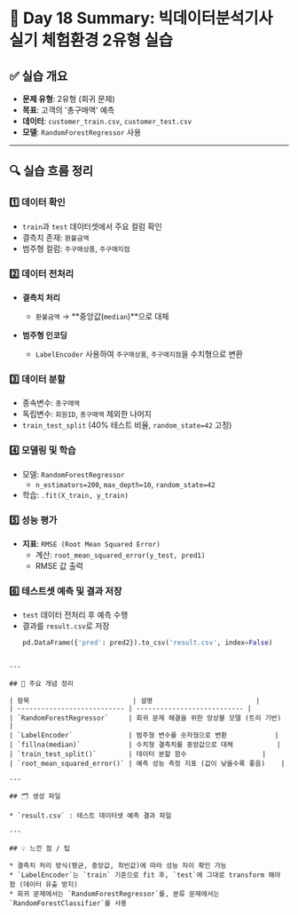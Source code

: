 # 📘 Day 18 Summary: 빅데이터분석기사 실기 체험환경 2유형 실습

## ✅ 실습 개요

- **문제 유형**: 2유형 (회귀 문제)
- **목표**: 고객의 '총구매액' 예측
- **데이터**: `customer_train.csv`, `customer_test.csv`
- **모델**: `RandomForestRegressor` 사용

---

## 🔍 실습 흐름 정리

### 1️⃣ 데이터 확인

- `train`과 `test` 데이터셋에서 주요 컬럼 확인
- 결측치 존재: `환불금액`
- 범주형 컬럼: `주구매상품`, `주구매지점`

### 2️⃣ 데이터 전처리

- **결측치 처리**
  - `환불금액` → **중앙값(`median`)**으로 대체

- **범주형 인코딩**
  - `LabelEncoder` 사용하여 `주구매상품`, `주구매지점`을 수치형으로 변환

### 3️⃣ 데이터 분할

- 종속변수: `총구매액`
- 독립변수: `회원ID`, `총구매액` 제외한 나머지
- `train_test_split` (40% 테스트 비율, `random_state=42` 고정)

### 4️⃣ 모델링 및 학습

- 모델: `RandomForestRegressor`
  - `n_estimators=200`, `max_depth=10`, `random_state=42`
- 학습: `.fit(X_train, y_train)`

### 5️⃣ 성능 평가

- **지표**: `RMSE (Root Mean Squared Error)`
  - 계산: `root_mean_squared_error(y_test, pred1)`
  - RMSE 값 출력

### 6️⃣ 테스트셋 예측 및 결과 저장

- `test` 데이터 전처리 후 예측 수행
- 결과를 `result.csv`로 저장
  ```python
  pd.DataFrame({'pred': pred2}).to_csv('result.csv', index=False)
````

---

## 🧠 주요 개념 정리

| 항목                          | 설명                          |
| --------------------------- | --------------------------- |
| `RandomForestRegressor`     | 회귀 문제 해결을 위한 앙상블 모델 (트리 기반) |
| `LabelEncoder`              | 범주형 변수를 숫자형으로 변환            |
| `fillna(median)`            | 수치형 결측치를 중앙값으로 대체           |
| `train_test_split()`        | 데이터 분할 함수                   |
| `root_mean_squared_error()` | 예측 성능 측정 지표 (값이 낮을수록 좋음)    |

---

## 🗂️ 생성 파일

* `result.csv` : 테스트 데이터셋 예측 결과 파일

---

## 💡 느낀 점 / 팁

* 결측치 처리 방식(평균, 중앙값, 최빈값)에 따라 성능 차이 확인 가능
* `LabelEncoder`는 `train` 기준으로 fit 후, `test`에 그대로 transform 해야 함 (데이터 유출 방지)
* 회귀 문제에서는 `RandomForestRegressor`를, 분류 문제에서는 `RandomForestClassifier`를 사용